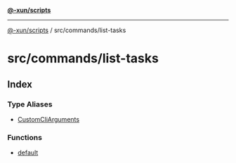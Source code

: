 [**@-xun/scripts**](../../../README.md)

***

[@-xun/scripts](../../../README.md) / src/commands/list-tasks

# src/commands/list-tasks

## Index

### Type Aliases

- [CustomCliArguments](type-aliases/CustomCliArguments.md)

### Functions

- [default](functions/default.md)
